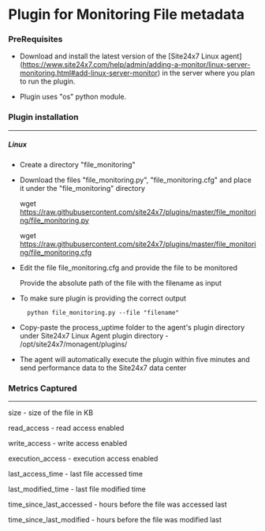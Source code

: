 Plugin for Monitoring File metadata
===================================

### PreRequisites

- Download and install the latest version of the [Site24x7 Linux agent] (https://www.site24x7.com/help/admin/adding-a-monitor/linux-server-monitoring.html#add-linux-server-monitor) in the server where you plan to run the plugin. 

- Plugin uses "os" python module.

### Plugin installation
---
##### Linux 

- Create a directory "file_monitoring"

- Download the files "file_monitoring.py", "file_monitoring.cfg" and place it under the "file_monitoring" directory
  
  wget https://raw.githubusercontent.com/site24x7/plugins/master/file_monitoring/file_monitoring.py

  wget https://raw.githubusercontent.com/site24x7/plugins/master/file_monitoring/file_monitoring.cfg
	
- Edit the file file_monitoring.cfg and provide the file to be monitored

	Provide the absolute path of the file with the filename as input

- To make sure plugin is providing the correct output

        python file_monitoring.py --file "filename"

- Copy-paste the process_uptime folder to the agent's plugin directory  under Site24x7 Linux Agent plugin directory - /opt/site24x7/monagent/plugins/

- The agent will automatically execute the plugin within five minutes and send performance data to the Site24x7 data center


### Metrics Captured
---

size - size of the file in KB

read_access - read access enabled 

write_access - write access enabled 

execution_access - execution access enabled 

last_access_time - last file accessed time

last_modified_time - last file modified time

time_since_last_accessed - hours before the file was accessed last 

time_since_last_modified - hours before the file was modified last 
